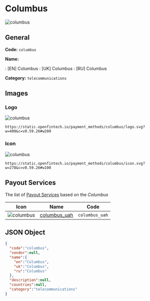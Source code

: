 
# Columbus 
![columbus](https://static.openfintech.io/payment_methods/columbus/logo.svg?w=400&c=v0.59.26#w200)  

## General 
**Code:** `columbus` 
 
**Name:** 
 
:	[EN] Columbus 
:	[UK] Columbus 
:	[RU] Columbus 
 
**Category:** `telecommunications` 
 

## Images 

### Logo 
![columbus](https://static.openfintech.io/payment_methods/columbus/logo.svg?w=400&c=v0.59.26#w200)  

```
https://static.openfintech.io/payment_methods/columbus/logo.svg?w=400&c=v0.59.26#w200
```  

### Icon 
![columbus](https://static.openfintech.io/payment_methods/columbus/icon.svg?w=278&c=v0.59.26#w100)  

```
https://static.openfintech.io/payment_methods/columbus/icon.svg?w=278&c=v0.59.26#w100
```  

## Payout Services 
 
The list of [Payout Services](/payout-services/) based on the _Columbus_ 

|Icon|Name|Code| 
|:---:|:---:|:---:| 
|![columbus](https://static.openfintech.io/payout_methods/columbus/icon.png?w=278&c=v0.59.26#w40) |[columbus_uah](/payout-services/columbus_uah/)|`columbus_uah`| 
 

## JSON Object 

```json
{
  "code":"columbus",
  "vendor":null,
  "name":{
    "en":"Columbus",
    "uk":"Columbus",
    "ru":"Columbus"
  },
  "description":null,
  "countries":null,
  "category":"telecommunications"
}
```  
